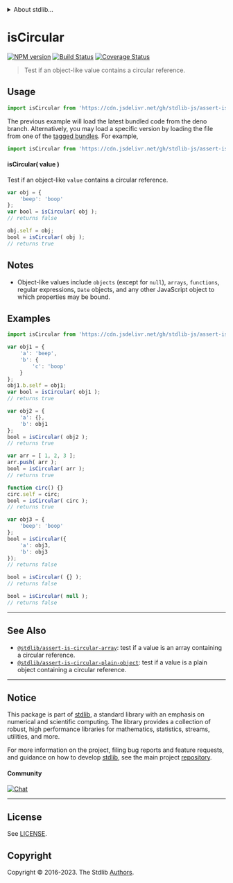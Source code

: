 <!--

@license Apache-2.0

Copyright (c) 2018 The Stdlib Authors.

Licensed under the Apache License, Version 2.0 (the "License");
you may not use this file except in compliance with the License.
You may obtain a copy of the License at

   http://www.apache.org/licenses/LICENSE-2.0

Unless required by applicable law or agreed to in writing, software
distributed under the License is distributed on an "AS IS" BASIS,
WITHOUT WARRANTIES OR CONDITIONS OF ANY KIND, either express or implied.
See the License for the specific language governing permissions and
limitations under the License.

-->


<details>
  <summary>
    About stdlib...
  </summary>
  <p>We believe in a future in which the web is a preferred environment for numerical computation. To help realize this future, we've built stdlib. stdlib is a standard library, with an emphasis on numerical and scientific computation, written in JavaScript (and C) for execution in browsers and in Node.js.</p>
  <p>The library is fully decomposable, being architected in such a way that you can swap out and mix and match APIs and functionality to cater to your exact preferences and use cases.</p>
  <p>When you use stdlib, you can be absolutely certain that you are using the most thorough, rigorous, well-written, studied, documented, tested, measured, and high-quality code out there.</p>
  <p>To join us in bringing numerical computing to the web, get started by checking us out on <a href="https://github.com/stdlib-js/stdlib">GitHub</a>, and please consider <a href="https://opencollective.com/stdlib">financially supporting stdlib</a>. We greatly appreciate your continued support!</p>
</details>

# isCircular

[![NPM version][npm-image]][npm-url] [![Build Status][test-image]][test-url] [![Coverage Status][coverage-image]][coverage-url] <!-- [![dependencies][dependencies-image]][dependencies-url] -->

> Test if an object-like value contains a circular reference.



<section class="usage">

## Usage

```javascript
import isCircular from 'https://cdn.jsdelivr.net/gh/stdlib-js/assert-is-circular@deno/mod.js';
```
The previous example will load the latest bundled code from the deno branch. Alternatively, you may load a specific version by loading the file from one of the [tagged bundles](https://github.com/stdlib-js/assert-is-circular/tags). For example,

```javascript
import isCircular from 'https://cdn.jsdelivr.net/gh/stdlib-js/assert-is-circular@v0.1.0-deno/mod.js';
```

#### isCircular( value )

Test if an object-like `value` contains a circular reference.

```javascript
var obj = {
    'beep': 'boop'
};
var bool = isCircular( obj );
// returns false

obj.self = obj;
bool = isCircular( obj );
// returns true
```

</section>

<!-- /.usage -->

<!-- /.usage -->

<section class="notes">

## Notes

-   Object-like values include `objects` (except for `null`), `arrays`, `functions`, regular expressions, `Date` objects, and any other JavaScript object to which properties may be bound.

</section>

<!-- /.notes -->

<section class="examples">

## Examples

<!-- eslint-disable no-empty-function -->

<!-- eslint no-undef: "error" -->

```javascript
import isCircular from 'https://cdn.jsdelivr.net/gh/stdlib-js/assert-is-circular@deno/mod.js';

var obj1 = {
    'a': 'beep',
    'b': {
        'c': 'boop'
    }
};
obj1.b.self = obj1;
var bool = isCircular( obj1 );
// returns true

var obj2 = {
    'a': {},
    'b': obj1
};
bool = isCircular( obj2 );
// returns true

var arr = [ 1, 2, 3 ];
arr.push( arr );
bool = isCircular( arr );
// returns true

function circ() {}
circ.self = circ;
bool = isCircular( circ );
// returns true

var obj3 = {
    'beep': 'boop'
};
bool = isCircular({
    'a': obj3,
    'b': obj3
});
// returns false

bool = isCircular( {} );
// returns false

bool = isCircular( null );
// returns false
```

</section>

<!-- /.examples -->

<!-- Section for related `stdlib` packages. Do not manually edit this section, as it is automatically populated. -->

<section class="related">

* * *

## See Also

-   <span class="package-name">[`@stdlib/assert-is-circular-array`][@stdlib/assert/is-circular-array]</span><span class="delimiter">: </span><span class="description">test if a value is an array containing a circular reference.</span>
-   <span class="package-name">[`@stdlib/assert-is-circular-plain-object`][@stdlib/assert/is-circular-plain-object]</span><span class="delimiter">: </span><span class="description">test if a value is a plain object containing a circular reference.</span>

</section>

<!-- /.related -->

<!-- Section for all links. Make sure to keep an empty line after the `section` element and another before the `/section` close. -->


<section class="main-repo" >

* * *

## Notice

This package is part of [stdlib][stdlib], a standard library with an emphasis on numerical and scientific computing. The library provides a collection of robust, high performance libraries for mathematics, statistics, streams, utilities, and more.

For more information on the project, filing bug reports and feature requests, and guidance on how to develop [stdlib][stdlib], see the main project [repository][stdlib].

#### Community

[![Chat][chat-image]][chat-url]

---

## License

See [LICENSE][stdlib-license].


## Copyright

Copyright &copy; 2016-2023. The Stdlib [Authors][stdlib-authors].

</section>

<!-- /.stdlib -->

<!-- Section for all links. Make sure to keep an empty line after the `section` element and another before the `/section` close. -->

<section class="links">

[npm-image]: http://img.shields.io/npm/v/@stdlib/assert-is-circular.svg
[npm-url]: https://npmjs.org/package/@stdlib/assert-is-circular

[test-image]: https://github.com/stdlib-js/assert-is-circular/actions/workflows/test.yml/badge.svg?branch=v0.1.0
[test-url]: https://github.com/stdlib-js/assert-is-circular/actions/workflows/test.yml?query=branch:v0.1.0

[coverage-image]: https://img.shields.io/codecov/c/github/stdlib-js/assert-is-circular/main.svg
[coverage-url]: https://codecov.io/github/stdlib-js/assert-is-circular?branch=main

<!--

[dependencies-image]: https://img.shields.io/david/stdlib-js/assert-is-circular.svg
[dependencies-url]: https://david-dm.org/stdlib-js/assert-is-circular/main

-->

[chat-image]: https://img.shields.io/gitter/room/stdlib-js/stdlib.svg
[chat-url]: https://app.gitter.im/#/room/#stdlib-js_stdlib:gitter.im

[stdlib]: https://github.com/stdlib-js/stdlib

[stdlib-authors]: https://github.com/stdlib-js/stdlib/graphs/contributors

[umd]: https://github.com/umdjs/umd
[es-module]: https://developer.mozilla.org/en-US/docs/Web/JavaScript/Guide/Modules

[deno-url]: https://github.com/stdlib-js/assert-is-circular/tree/deno
[umd-url]: https://github.com/stdlib-js/assert-is-circular/tree/umd
[esm-url]: https://github.com/stdlib-js/assert-is-circular/tree/esm
[branches-url]: https://github.com/stdlib-js/assert-is-circular/blob/main/branches.md

[stdlib-license]: https://raw.githubusercontent.com/stdlib-js/assert-is-circular/main/LICENSE

<!-- <related-links> -->

[@stdlib/assert/is-circular-array]: https://github.com/stdlib-js/assert-is-circular-array/tree/deno

[@stdlib/assert/is-circular-plain-object]: https://github.com/stdlib-js/assert-is-circular-plain-object/tree/deno

<!-- </related-links> -->

</section>

<!-- /.links -->
